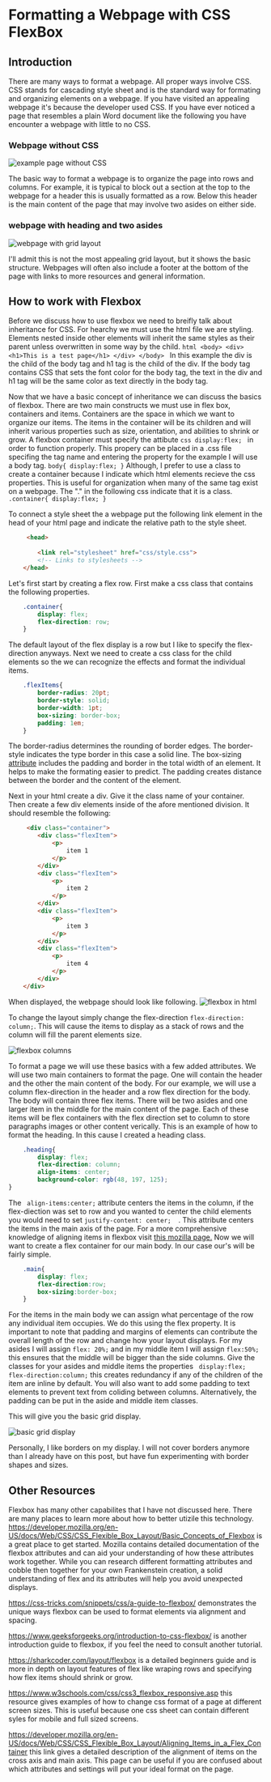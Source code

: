 # Formatting a Webpage with CSS FlexBox

## Introduction 

There are many ways to format a webpage. All proper ways involve CSS. CSS stands for cascading style sheet and is the standard way for formating and organizing elements on a webpage. If you have visited an appealing webpage it's because the developer used CSS. If you have ever noticed a page that resembles a plain Word document like the following you have encounter a webpage with little to no CSS.

### Webpage without CSS
![example page without CSS](./screenshots/html_no_style.png)


The basic way to format a webpage is to organize the page into rows and columns. For example, it is typical to block out a section at the top to the webpage for a header this is usually formatted as a row. Below this header is the main content of the page that may involve two asides on either side. 

### webpage with heading and two asides
![webpage with grid layout](./screenshots/grid%20layout.png)

I'll admit this is not the most appealing grid layout, but it shows the basic structure. Webpages will often also include a footer at the bottom of the page with links to more resources and general information.

## How to work with Flexbox

Before we discuss how to use flexbox we need to breifly talk about inheritance for CSS. For hearchy we must use the html file we are styling. Elements nested inside other elements will inherit the same styles as their parent unless overwritten in some way by the child. 
    ```html
        <body>
        <div>
            <h1>This is a test page</h1>
        </div>
        </body>
    ```
In this example the div is the child of the body tag and h1 tag is the child of the div. If the body tag contains CSS that sets the font color for the body tag, the text in the div and h1 tag will be the same color as text directly in the body tag.

Now that we have a basic concept of inheritance we can discuss the basics of flexbox. There are two main constructs we must use in flex box, containers and items. Containers are the space in which we want to organize our items. The items in the container will be its children and will inherit various properties such as size, orientation, and abilities to shrink or grow. A flexbox container must specify the attibute 
        ```css
            display:flex;
        ```
in order to function properly. This propery can be placed in a .css file specifing the tag name and entering the property for the example I will use a body tag.
    ``` body{
            display:flex;
    }
    ```
Although, I prefer to use a class to create a container because I indicate which html elements recieve the css properties. This is useful for organization when many of the same tag exist on a webpage. The "." in the following css indicate that it is a class.
    ``` .container{
        display:flex;
    }
    ```

To connect a style sheet the a webpage put the following link element in the head of your html page and indicate the relative path to the style sheet.
```html 
     <head>
     
        <link rel="stylesheet" href="css/style.css">
        <!-- Links to stylesheets -->
    </head>
```
Let's first start by creating a flex row. First make a css class that contains the following properties. 
``` css
    .container{
        display: flex;
        flex-direction: row;
    }
```
The default layout of the flex display is a row but I like to specify the flex-direction anyways. Next we need to create a css class for the child elements so the we can recognize the effects and format the individual items. 

```css
    .flexItems{
        border-radius: 20pt;
        border-style: solid;
        border-width: 1pt;
        box-sizing: border-box;
        padding: 1em;
    }
```
The border-radius determines the rounding of border edges. The border-style indicates the type border in this case a solid line. The box-sizing <a href="https://www.w3schools.com/css/css3_box-sizing.asp">attribute</a> includes the padding and border in the total width of an element. It helps to make the formating easier to predict. The padding creates distance between the border and the content of the element.

Next in your html create a div. Give it the class name of your container. Then create a few div elements inside of the afore mentioned division. It should resemble the following:

```html
     <div class="container">
        <div class="flexItem">
            <p>
                item 1
            </p>
        </div>
        <div class="flexItem">
            <p>
                item 2
            </p>
        </div>
        <div class="flexItem">
            <p>
                item 3
            </p>
        </div>
        <div class="flexItem">
            <p>
                item 4
            </p>
        </div>
    </div>
```
When displayed, the webpage should look like following.
![flexbox in html](./screenshots/flex%20row.png)

To change the layout simply change the flex-direction ``` flex-direction: column; ```. This will cause the items to display as a stack of rows and the column will fill the parent elements size.

![flexbox columns](./screenshots/flex%20column.png)

To format a page we will use these basics with a few added attributes. We will use two main containers to format the page. One will contain the header and the other the main content of the body. For our example, we will use a column flex-direction in the header and a row flex direction for the body. The body will contain three flex items. There will be two asides and one larger item in the middle for the main content of the page. Each of these items will be flex containers with the flex direction set to column to store paragraphs images or other content verically. This is an example of how to format the heading. In this cause I created a heading class.

```css
    .heading{
        display: flex;
        flex-direction: column;
        align-items: center;
        background-color: rgb(48, 197, 125);  
}
```
The ``` align-items:center;``` attribute centers the items in the column, if the flex-diection was set to row and you wanted to center the child elements you would need to set ```justify-content: center;  ```. This attribute centers the items in the main axis of the page. For a more comprehensive knowledge of aligning items in flexbox visit <a href="https://developer.mozilla.org/en-US/docs/Web/CSS/CSS_Flexible_Box_Layout/Aligning_Items_in_a_Flex_Container">this mozilla page.</a> Now we will want to create a flex container for our main body. In our case our's will be fairly simple.

```css
    .main{
        display: flex;
        flex-direction:row;
        box-sizing:border-box;
    }
```
For the items in the main body we can assign what percentage of the row any individual item occupies. We do this using the flex property. It is important to note that padding and margins of elements can contribute the overall length of the row and change how your layout displays. For my asides I will assign ``` flex: 20%; ``` and in my middle item I will assign ```flex:50%;``` this ensures that the middle will be bigger than the side columns. Give the classes for your asides and middle items the properties ``` display:flex; 
flex-direction:column;```  this creates redundancy if any of the children of the item are inline by default. You will also want to add some padding to text elements to prevent text from coliding between columns. Alternatively, the padding can be put in the aside and middle item classes.

This will give you the basic grid display.

![basic grid display](./screenshots/grid_no_borders.png)

Personally, I like borders on my display. I will not cover borders anymore than I already have on this post, but have fun experimenting with border shapes and sizes. 

## Other Resources

Flexbox has many other capabilites that I have not discussed here. There are many places to learn more about how to better utizile this technology. https://developer.mozilla.org/en-US/docs/Web/CSS/CSS_Flexible_Box_Layout/Basic_Concepts_of_Flexbox is a great place to get started. Mozilla contains detailed documentation of the flexbox attributes and can aid your understanding of how these attributes work together. While you can research different formatting attributes and cobble then together for your own Frankenstein creation, a solid understanding of flex and its attributes will help you avoid unexpected displays.

https://css-tricks.com/snippets/css/a-guide-to-flexbox/ demonstrates the unique ways flexbox can be used to format elements via alignment and spacing.

https://www.geeksforgeeks.org/introduction-to-css-flexbox/ is another introduction guide to flexbox, if you feel the need to consult another tutorial.

https://sharkcoder.com/layout/flexbox is a detailed beginners guide and is more in depth on layout features of flex like wraping rows and specifying how flex items should shrink or grow.

https://www.w3schools.com/css/css3_flexbox_responsive.asp this resource gives examples of how to change css format of a page at different screen sizes. This is useful because one css sheet can contain different syles for mobile and full sized screens. 

https://developer.mozilla.org/en-US/docs/Web/CSS/CSS_Flexible_Box_Layout/Aligning_Items_in_a_Flex_Container this link gives a detailed description of the alignment of items on the cross axis and main axis. This page can be useful if you are confused about which attributes and settings will put your ideal format on the page.



